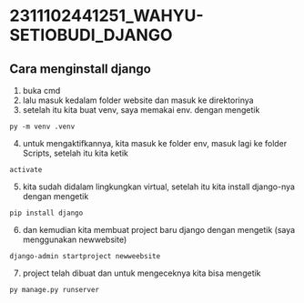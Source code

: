 # 2311102441251_WAHYU-SETIOBUDI_DJANGO

## Cara menginstall django
1. buka cmd
2. lalu masuk kedalam folder website dan masuk ke direktorinya
3. setelah itu kita buat venv, saya memakai env. dengan mengetik 
```
py -m venv .venv
```
4. untuk mengaktifkannya, kita masuk ke folder env, masuk lagi ke folder Scripts, setelah itu kita ketik 
```
activate
```
5. kita sudah didalam lingkungkan virtual, setelah itu kita install django-nya dengan mengetik 
```
pip install django
```
6. dan kemudian kita membuat project baru django dengan mengetik  (saya menggunakan newwebsite)
```
django-admin startproject newweebsite
```
7. project telah dibuat dan untuk mengeceknya kita bisa mengetik 
```
py manage.py runserver
```